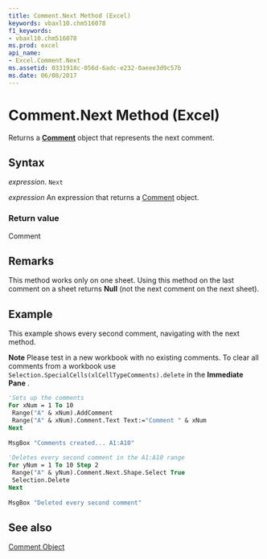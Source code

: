 ```yaml
---
title: Comment.Next Method (Excel)
keywords: vbaxl10.chm516078
f1_keywords:
- vbaxl10.chm516078
ms.prod: excel
api_name:
- Excel.Comment.Next
ms.assetid: 0331918c-056d-6adc-e232-0aeee3d9c57b
ms.date: 06/08/2017
---
```



# Comment.Next Method (Excel)

Returns a  **[Comment](Excel.Comment.md)** object that represents the next comment.


## Syntax

 _expression_. `Next`

 _expression_ An expression that returns a [Comment](Excel.Comment.md) object.


### Return value

Comment


## Remarks

This method works only on one sheet. Using this method on the last comment on a sheet returns  **Null** (not the next comment on the next sheet).


## Example

This example shows every second comment, navigating with the next method.


 **Note**  Please test in a new workbook with no existing comments. To clear all comments from a workbook use  `Selection.SpecialCells(xlCellTypeComments).delete` in the **Immediate Pane** .


```vb
'Sets up the comments 
For xNum = 1 To 10 
 Range("A" & xNum).AddComment 
 Range("A" & xNum).Comment.Text Text:="Comment " & xNum 
Next 
 
MsgBox "Comments created... A1:A10" 
 
'Deletes every second comment in the A1:A10 range 
For yNum = 1 To 10 Step 2 
 Range("A" & yNum).Comment.Next.Shape.Select True 
 Selection.Delete 
Next 
 
MsgBox "Deleted every second comment"
```


## See also


[Comment Object](Excel.Comment.md)

